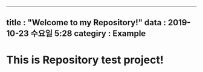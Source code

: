 ----------
title : "Welcome to my Repository!"
data : 2019-10-23 수요일 5:28
categiry : Example
----------


This is Repository test project!
=================================
